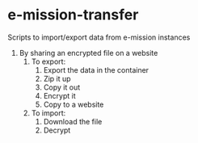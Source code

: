 # e-mission-transfer
Scripts to import/export data from e-mission instances

1. By sharing an encrypted file on a website
    1. To export:
       1. Export the data in the container
       1. Zip it up
       1. Copy it out
       1. Encrypt it
       1. Copy to a website
    2. To import:
       1. Download the file
       1. Decrypt
   
